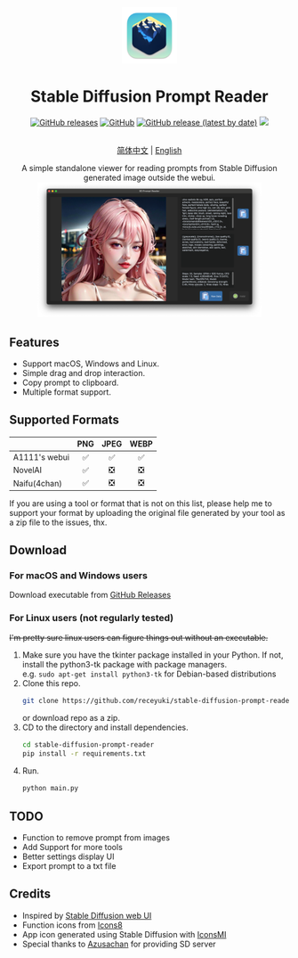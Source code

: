 <div align="center">
    <img src="/resources/icon.png" width=20% height=20%>
    <h1>Stable Diffusion Prompt Reader</h1>
    <a href="https://github.com/receyuki/stable-diffusion-prompt-reader/releases/latest">
        <img alt="GitHub releases" src="https://img.shields.io/github/downloads/receyuki/stable-diffusion-prompt-reader/total"></a>
    <a href="https://github.com/receyuki/stable-diffusion-prompt-reader/blob/master/LICENSE">
        <img alt="GitHub" src="https://img.shields.io/github/license/receyuki/stable-diffusion-prompt-reader"></a>
    <a href="https://github.com/receyuki/stable-diffusion-prompt-reader/releases/latest">
        <img alt="GitHub release (latest by date)" src="https://img.shields.io/github/v/release/receyuki/stable-diffusion-prompt-reader"></a>
        <img src="https://img.shields.io/badge/platform-windows%20%7C%20macos%20%7C%20linux-lightgrey">
    <br><br>

[简体中文](https://github.com/receyuki/stable-diffusion-prompt-reader/blob/master/README.zh-Hans.md) | [English](https://github.com/receyuki/stable-diffusion-prompt-reader/blob/master/README.md)

A simple standalone viewer for reading prompts from Stable Diffusion generated image outside the webui.
    <br>
    <img src="/images/screenshot.png" width=80% height=80%>
</div>

## Features
- Support macOS, Windows and Linux.
- Simple drag and drop interaction.
- Copy prompt to clipboard.
- Multiple format support.

## Supported Formats
|               | PNG | JPEG | WEBP |
|---------------|:---:|:----:|:----:|
| A1111's webui |  ✅  |  ✅   |  ✅   |
| NovelAI       |  ✅  |  ❎   |  ❎   |
| Naifu(4chan)  |  ✅  |  ❎   |  ❎   |

If you are using a tool or format that is not on this list, please help me to support your format 
by uploading the original file generated by your tool as a zip file to the issues, thx.

## Download
### For macOS and Windows users
Download executable from [GitHub Releases](https://github.com/receyuki/stable-diffusion-prompt-reader/releases/latest)
### For Linux users (not regularly tested)
~~I'm pretty sure linux users can figure things out without an executable.~~
1. Make sure you have the tkinter package installed in your Python.
If not, install the python3-tk package with package managers.  
e.g. `sudo apt-get install python3-tk` for Debian-based distributions
2. Clone this repo.
    ```bash
    git clone https://github.com/receyuki/stable-diffusion-prompt-reader.git
    ```
   or download repo as a zip.
3. CD to the directory and install dependencies.
    ```bash
    cd stable-diffusion-prompt-reader  
    pip install -r requirements.txt
    ```
4. Run.
    ```bash
   python main.py
   ```

## TODO
- Function to remove prompt from images
- Add Support for more tools
- Better settings display UI
- Export prompt to a txt file

## Credits
- Inspired by [Stable Diffusion web UI](https://github.com/AUTOMATIC1111/stable-diffusion-webui/)
- Function icons from [Icons8](https://icons8.com/)
- App icon generated using Stable Diffusion with [IconsMI](https://huggingface.co/jvkape/IconsMI-AppIconsModelforSD)
- Special thanks to [Azusachan](https://github.com/Azusachan) for providing SD server
